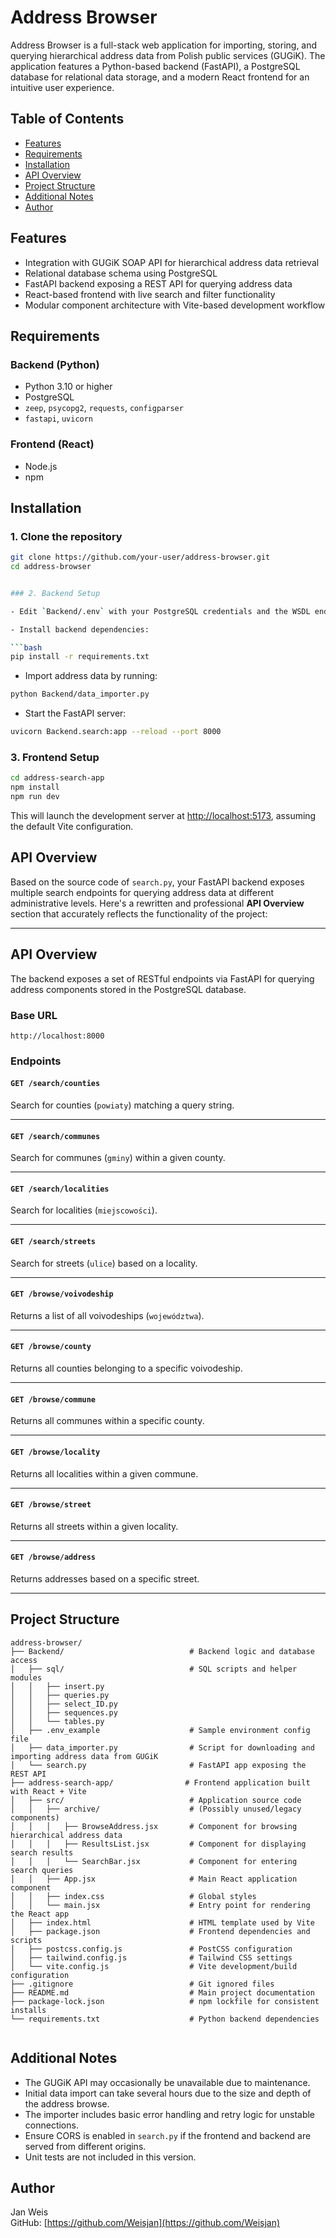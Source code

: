 # Address Browser

Address Browser is a full-stack web application for importing, storing, and querying hierarchical address data from Polish public services (GUGiK). The application features a Python-based backend (FastAPI), a PostgreSQL database for relational data storage, and a modern React frontend for an intuitive user experience.

## Table of Contents

- [Features](#features)
- [Requirements](#requirements)
- [Installation](#installation)
- [API Overview](#api-overview)
- [Project Structure](#project-structure)
- [Additional Notes](#additional-notes)
- [Author](#author)

## Features

- Integration with GUGiK SOAP API for hierarchical address data retrieval
- Relational database schema using PostgreSQL
- FastAPI backend exposing a REST API for querying address data
- React-based frontend with live search and filter functionality
- Modular component architecture with Vite-based development workflow

## Requirements

### Backend (Python)

- Python 3.10 or higher
- PostgreSQL
- `zeep`, `psycopg2`, `requests`, `configparser`
- `fastapi`, `uvicorn`

### Frontend (React)

- Node.js
- npm

## Installation

### 1. Clone the repository

````bash
git clone https://github.com/your-user/address-browser.git
cd address-browser


### 2. Backend Setup

- Edit `Backend/.env` with your PostgreSQL credentials and the WSDL endpoint from GUGiK.

- Install backend dependencies:

```bash
pip install -r requirements.txt
````

- Import address data by running:

```bash
python Backend/data_importer.py
```

- Start the FastAPI server:

```bash
uvicorn Backend.search:app --reload --port 8000
```

### 3. Frontend Setup

```bash
cd address-search-app
npm install
npm run dev
```

This will launch the development server at [http://localhost:5173](http://localhost:5173), assuming the default Vite configuration.

## API Overview

Based on the source code of `search.py`, your FastAPI backend exposes multiple search endpoints for querying address data at different administrative levels. Here's a rewritten and professional **API Overview** section that accurately reflects the functionality of the project:

---

## API Overview

The backend exposes a set of RESTful endpoints via FastAPI for querying address components stored in the PostgreSQL database.

### Base URL

```
http://localhost:8000
```

### Endpoints

#### `GET /search/counties`

Search for counties (`powiaty`) matching a query string.

---

#### `GET /search/communes`

Search for communes (`gminy`) within a given county.

---

#### `GET /search/localities`

Search for localities (`miejscowości`).

---

#### `GET /search/streets`

Search for streets (`ulice`) based on a locality.

---

#### `GET /browse/voivodeship`

Returns a list of all voivodeships (`województwa`).

---

#### `GET /browse/county`

Returns all counties belonging to a specific voivodeship.

---

#### `GET /browse/commune`

Returns all communes within a specific county.

---

#### `GET /browse/locality`

Returns all localities within a given commune.

---

#### `GET /browse/street`

Returns all streets within a given locality.

---

#### `GET /browse/address`

Returns addresses based on a specific street.

---

## Project Structure

```
address-browser/
├── Backend/                            # Backend logic and database access
│   ├── sql/                            # SQL scripts and helper modules
│   │   ├── insert.py
│   │   ├── queries.py
│   │   ├── select_ID.py
│   │   ├── sequences.py
│   │   └── tables.py
│   ├── .env_example                    # Sample environment config file
│   ├── data_importer.py                # Script for downloading and importing address data from GUGiK
│   └── search.py                       # FastAPI app exposing the REST API
├── address-search-app/                # Frontend application built with React + Vite
│   ├── src/                            # Application source code
│   │   ├── archive/                    # (Possibly unused/legacy components)
│   │   │   ├── BrowseAddress.jsx       # Component for browsing hierarchical address data
│   │   │   ├── ResultsList.jsx         # Component for displaying search results
│   │   │   └── SearchBar.jsx           # Component for entering search queries
│   │   ├── App.jsx                     # Main React application component
│   │   ├── index.css                   # Global styles
│   │   └── main.jsx                    # Entry point for rendering the React app
│   ├── index.html                      # HTML template used by Vite
│   ├── package.json                    # Frontend dependencies and scripts
│   ├── postcss.config.js               # PostCSS configuration
│   ├── tailwind.config.js              # Tailwind CSS settings
│   └── vite.config.js                  # Vite development/build configuration
├── .gitignore                          # Git ignored files
├── README.md                           # Main project documentation
├── package-lock.json                   # npm lockfile for consistent installs
└── requirements.txt                    # Python backend dependencies


```

## Additional Notes

- The GUGiK API may occasionally be unavailable due to maintenance.
- Initial data import can take several hours due to the size and depth of the address browse.
- The importer includes basic error handling and retry logic for unstable connections.
- Ensure CORS is enabled in `search.py` if the frontend and backend are served from different origins.
- Unit tests are not included in this version.

## Author

Jan Weis  
GitHub: [https://github.com/Weisjan](https://github.com/Weisjan)
